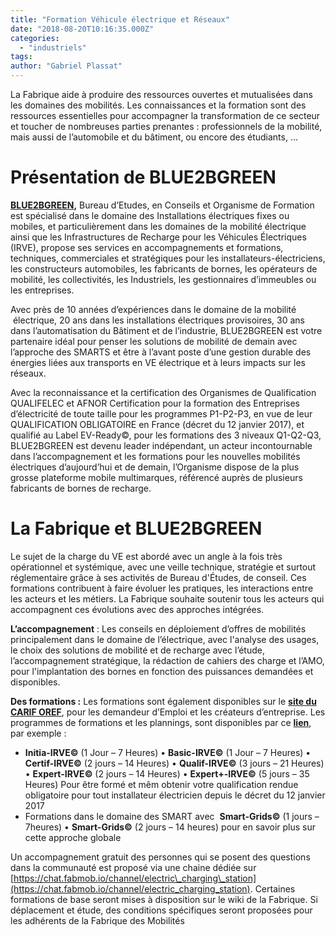 ```yaml
---
title: "Formation Véhicule électrique et Réseaux"
date: "2018-08-20T10:16:35.000Z"
categories: 
  - "industriels"
tags: 
author: "Gabriel Plassat"
---
```


La Fabrique aide à produire des ressources ouvertes et mutualisées dans les domaines des mobilités. Les connaissances et la formation sont des ressources essentielles pour accompagner la transformation de ce secteur et toucher de nombreuses parties prenantes : professionnels de la mobilité, mais aussi de l’automobile et du bâtiment, ou encore des étudiants, …

# Présentation de BLUE2BGREEN

[**BLUE2BGREEN**](http://www.blue2bgreen.com)**,** Bureau d’Etudes, en Conseils et Organisme de Formation est spécialisé dans le domaine des Installations électriques fixes ou mobiles, et particulièrement dans les domaines de la mobilité électrique ainsi que les Infrastructures de Recharge pour les Véhicules Électriques (IRVE), propose ses services en accompagnements et formations, techniques, commerciales et stratégiques pour les installateurs-électriciens, les constructeurs automobiles, les fabricants de bornes, les opérateurs de mobilité, les collectivités, les Industriels, les gestionnaires d’immeubles ou les entreprises.

Avec près de 10 années d’expériences dans le domaine de la mobilité  électrique, 20 ans dans les installations électriques provisoires, 30 ans dans l’automatisation du Bâtiment et de l’industrie, BLUE2BGREEN est votre partenaire idéal pour penser les solutions de mobilité de demain avec l’approche des SMARTS et être à l’avant poste d’une gestion durable des énergies liées aux transports en VE électrique et à leurs impacts sur les réseaux.

Avec la reconnaissance et la certification des Organismes de Qualification QUALIFELEC et AFNOR Certification pour la formation des Entreprises d’électricité de toute taille pour les programmes P1-P2-P3, en vue de leur QUALIFICATION OBLIGATOIRE en France (décret du 12 janvier 2017), et qualifié au Label EV-Ready©, pour les formations des 3 niveaux Q1-Q2-Q3, BLUE2BGREEN est devenu leader indépendant, un acteur incontournable dans l’accompagnement et les formations pour les nouvelles mobilités électriques d’aujourd’hui et de demain, l’Organisme dispose de la plus grosse plateforme mobile multimarques, référencé auprès de plusieurs fabricants de bornes de recharge.

# La Fabrique et BLUE2BGREEN

Le sujet de la charge du VE est abordé avec un angle à la fois très opérationnel et systémique, avec une veille technique, stratégie et surtout réglementaire grâce à ses activités de Bureau d'Études, de conseil. Ces formations contribuent à faire évoluer les pratiques, les interactions entre les acteurs et les métiers. La Fabrique souhaite soutenir tous les acteurs qui accompagnent ces évolutions avec des approches intégrées.

**L’accompagnement** : Les conseils en déploiement d’offres de mobilités principalement dans le domaine de l’électrique, avec l'analyse des usages, le choix des solutions de mobilité et de recharge avec l’étude, l’accompagnement stratégique, la rédaction de cahiers des charge et l’AMO, pour l'implantation des bornes en fonction des puissances demandées et disponibles.

**Des formations :** Les formations sont également disponibles sur le [**site du CARIF OREF**](http://www.blue2bgreen.com/premiere-en-france-pour-les-demandeurs-demploi-et-les-createurs-%F0%9F%87%AB%F0%9F%87%B7une-premiere-en-france-pour-les-demandeurs-demploi/), pour les demandeur d’Emploi et les créateurs d’entreprise. Les programmes de formations et les plannings, sont disponibles par ce [**lien**](http://www.blue2bgreen.com/formation-mobilite-electrique-irve-infrastructures-de-recharge-pour-les-vehicules-electriques-voitures-electriques-hybrides-rechargeablesformation-mobilite-electrique-irve-infrastructures-de/planning-des-stages/), par exemple :

- **Initia-IRVE©** (1 Jour – 7 Heures) • **Basic-IRVE©** (1 Jour – 7 Heures) • **Certif-IRVE©** (2 jours – 14 Heures) • **Qualif-IRVE©** (3 jours – 21 Heures) • **Expert-IRVE©** (2 jours – 14 Heures) • **Expert+-IRVE©** (5 jours – 35 Heures) Pour être formé et mêm obtenir votre qualification rendue obligatoire pour tout installateur électricien depuis le décret du 12 janvier 2017
- Formations dans le domaine des SMART avec  **Smart-Grids©** (1 jours – 7heures) • **Smart-Grids©** (2 jours – 14 heures) pour en savoir plus sur cette approche globale

Un accompagnement gratuit des personnes qui se posent des questions dans la communauté est proposé via une chaine dédiée sur [https://chat.fabmob.io/channel/electric\_charging\_station](https://chat.fabmob.io/channel/electric_charging_station). Certaines formations de base seront mises à disposition sur le wiki de la Fabrique. Si déplacement et étude, des conditions spécifiques seront proposées pour les adhérents de la Fabrique des Mobilités

